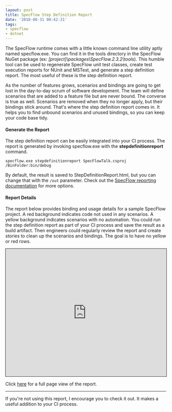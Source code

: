 ```yaml
---
layout: post
title: SpecFlow Step Definition Report
date: '2018-08-31 00:42:31'
tags:
- specflow
- dotnet
---
```


The SpecFlow runtime comes with a little known command line utility aptly named specflow.exe. You can find it in the tools directory in the SpecFlow NuGet package (ex: *\[project]\packages\SpecFlow.2.3.2\tools*). This humble tool can be used to regenerate SpecFlow unit test classes, create test execution reports for NUnit and MSTest, and generate a step definition report. The most useful of these is the step definition report.

As the number of features grows, scenarios and bindings are going to get lost in the day-to-day scrum of software development. The team will define scenarios that are added to a feature file but are never bound. The converse is true as well. Scenarios are removed when they no longer apply, but their bindings stick around. That's where the step definition report comes in. It helps you to find unbound scenarios and unused bindings, so you can keep your code base tidy.

#### Generate the Report

The step definition report can be easily integrated into your CI process. The report is generated by invoking specflow.exe with the **stepdefinitionreport** command.

```
specflow.exe stepdefinitionreport SpecFlowTalk.csproj /BinFolder:bin/debug
```

By default, the result is saved to StepDefinitionReport.html, but you can change that with the `/out` parameter. Check out the [SpecFlow reporting documentation](https://specflow.org/documentation/Reporting/) for more options.

#### Report Details

The report below provides binding and usage details for a sample SpecFlow project. A red background indicates code not used in any scenarios. A yellow background indicates scenarios with no automation. You could run the step definition report as part of your CI process and save the result as a build artifact. Then engineers could regularly review the report and create stories to clean up the scenarios and bindings. The goal is to have no yellow or red rows.

<iframe src="https://joebuschmann.github.io/scaling-specflow/reports/step-definition-report.html" width="100%" height="400px" style="border: 1px solid;"></iframe>

Click <a href="https://joebuschmann.github.io/scaling-specflow/reports/step-definition-report.html" target="_blank">here</a> for a full page view of the report.

<hr />

If you're not using this report, I encourage you to check it out. It makes a useful addition to your CI process.